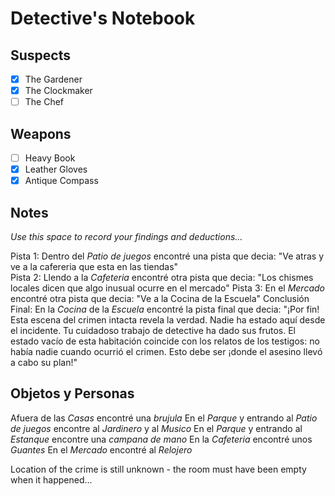 # Detective's Notebook

## Suspects
- [X] The Gardener
- [X] The Clockmaker
- [ ] The Chef

## Weapons
- [ ] Heavy Book
- [X] Leather Gloves
- [X] Antique Compass

## Notes
*Use this space to record your findings and deductions...*

Pista 1: Dentro del *Patio de juegos* encontré una pista que decia:
         "Ve atras y ve a la cafereria que esta en las tiendas"  
Pista 2: Llendo a la *Cafeteria* encontré otra pista que decia:
	 "Los chismes locales dicen que algo inusual ocurre en el mercado"
Pista 3: En el *Mercado* encontré otra pista que decia:
	 "Ve a la Cocina de la Escuela"
Conclusión Final: En la *Cocina* de la *Escuela* encontré la pista final que decia:
	 "¡Por fin! Esta escena del crimen intacta revela la verdad. Nadie ha estado aquí desde el incidente.
	  Tu cuidadoso trabajo de detective ha dado sus frutos. El estado vacío de esta habitación coincide
	  con los relatos de los testigos: no había nadie cuando ocurrió el crimen. Esto debe ser
	  ¡donde el asesino llevó a cabo su plan!"

## Objetos y Personas

Afuera de las *Casas* encontré una *brujula*
En el *Parque* y entrando al *Patio de juegos*  encontre al *Jardinero* y al *Musico*
En el *Parque* y entrando al *Estanque* encontre una *campana de mano*
En la *Cafeteria* encontré unos *Guantes*
En el *Mercado* encontré al *Relojero*


Location of the crime is still unknown - the room must have been empty when it happened...
